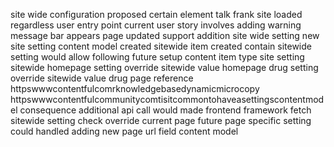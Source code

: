 site wide configuration proposed certain element talk frank site loaded regardless user entry point current user story involves adding warning message bar appears page updated support addition site wide setting new site setting content model created sitewide item created contain sitewide setting would allow following future setup content item type site setting sitewide homepage setting override sitewide value homepage drug setting override sitewide value drug page reference httpswwwcontentfulcomrknowledgebasedynamicmicrocopy httpswwwcontentfulcommunitycomtisitcommontohaveasettingscontentmodel consequence additional api call would made frontend framework fetch sitewide setting check override current page future page specific setting could handled adding new page url field content model